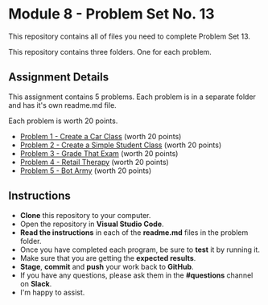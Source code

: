 # Module 8 - Problem Set No. 13

This repository contains all of files you need to complete Problem Set 13.

This repository contains three folders. One for each problem.

## Assignment Details

This assignment contains 5 problems. Each problem is in a separate folder and has it's own readme.md file.

Each problem is worth 20 points.

- [Problem 1 - Create a Car Class](https://github.com/belgort-clark/ctec-121-problem-set-13/tree/master/problem01) (worth 20 points)
- [Problem 2 - Create a Simple Student Class](https://github.com/belgort-clark/ctec-121-problem-set-13/tree/master/problem02) (worth 20 points)
- [Problem 3 - Grade That Exam](https://github.com/belgort-clark/ctec-121-problem-set-13/tree/master/problem03) (worth 20 points)
- [Problem 4 - Retail Therapy](https://github.com/belgort-clark/ctec-121-problem-set-13/tree/master/problem04) (worth 20 points)
- [Problem 5 - Bot Army](https://github.com/belgort-clark/ctec-121-problem-set-13/tree/master/problem05) (worth 20 points)

## Instructions

- **Clone** this repository to your computer.
- Open the repository in **Visual Studio Code**.
- **Read the instructions** in each of the **readme.md** files in the problem folder.
- Once you have completed each program, be sure to **test** it by running it.
- Make sure that you are getting the **expected results**.
- **Stage**, **commit** and **push** your work back to **GitHub**.
- If you have any questions, please ask them in the **#questions** channel on **Slack**. 
- I'm happy to assist.